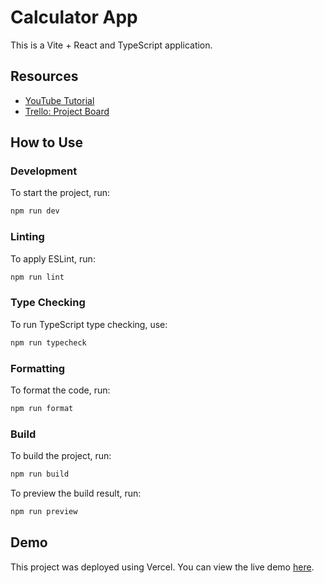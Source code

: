 # Calculator App

This is a Vite + React and TypeScript application.

## Resources

- [YouTube Tutorial](https://www.youtube.com/watch?v=kOLLHTjYYAs)
- [Trello: Project Board](https://trello.com/b/2RsAxn5L/calculator-app)

## How to Use

### Development

To start the project, run:

```sh
npm run dev
```

### Linting

To apply ESLint, run:

```sh
npm run lint
```

### Type Checking

To run TypeScript type checking, use:

```sh
npm run typecheck
```

### Formatting

To format the code, run:

```sh
npm run format
```

### Build

To build the project, run:

```sh
npm run build
```

To preview the build result, run:

```sh
npm run preview
```

## Demo

This project was deployed using Vercel. You can view the live demo [here](https://calculator-phi-ivory.vercel.app/).

